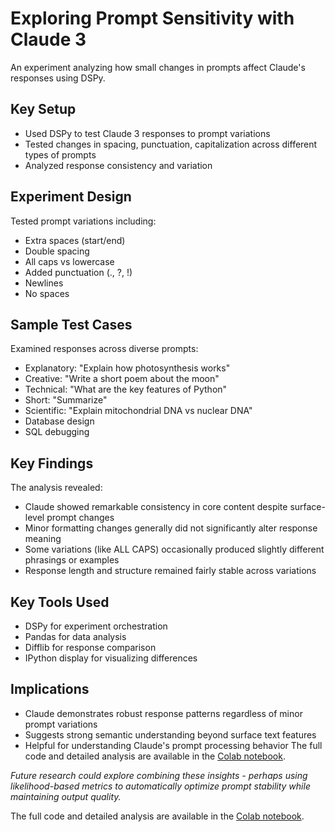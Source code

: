 # Exploring Prompt Sensitivity with Claude 3
An experiment analyzing how small changes in prompts affect Claude's responses using DSPy.
## Key Setup
- Used DSPy to test Claude 3 responses to prompt variations
- Tested changes in spacing, punctuation, capitalization across different types of prompts
- Analyzed response consistency and variation
## Experiment Design
Tested prompt variations including:
- Extra spaces (start/end)
- Double spacing
- All caps vs lowercase
- Added punctuation (., ?, !)
- Newlines
- No spaces
## Sample Test Cases
Examined responses across diverse prompts:
- Explanatory: "Explain how photosynthesis works"
- Creative: "Write a short poem about the moon"
- Technical: "What are the key features of Python"
- Short: "Summarize"
- Scientific: "Explain mitochondrial DNA vs nuclear DNA"
- Database design
- SQL debugging
## Key Findings
The analysis revealed:
- Claude showed remarkable consistency in core content despite surface-level prompt changes
- Minor formatting changes generally did not significantly alter response meaning
- Some variations (like ALL CAPS) occasionally produced slightly different phrasings or examples
- Response length and structure remained fairly stable across variations
## Key Tools Used
- DSPy for experiment orchestration
- Pandas for data analysis
- Difflib for response comparison
- IPython display for visualizing differences
## Implications
- Claude demonstrates robust response patterns regardless of minor prompt variations
- Suggests strong semantic understanding beyond surface text features
- Helpful for understanding Claude's prompt processing behavior
The full code and detailed analysis are available in the [Colab notebook](https://colab.research.google.com/github/wesslen/llm-experiments/blob/main/notebooks/prompt_sensitivity/claude.ipynb).

_Future research could explore combining these insights - perhaps using likelihood-based metrics to automatically optimize prompt stability while maintaining output quality._

The full code and detailed analysis are available in the [Colab notebook](https://colab.research.google.com/github/wesslen/llm-experiments/blob/main/notebooks/prompt_sensitivity/claude.ipynb).
